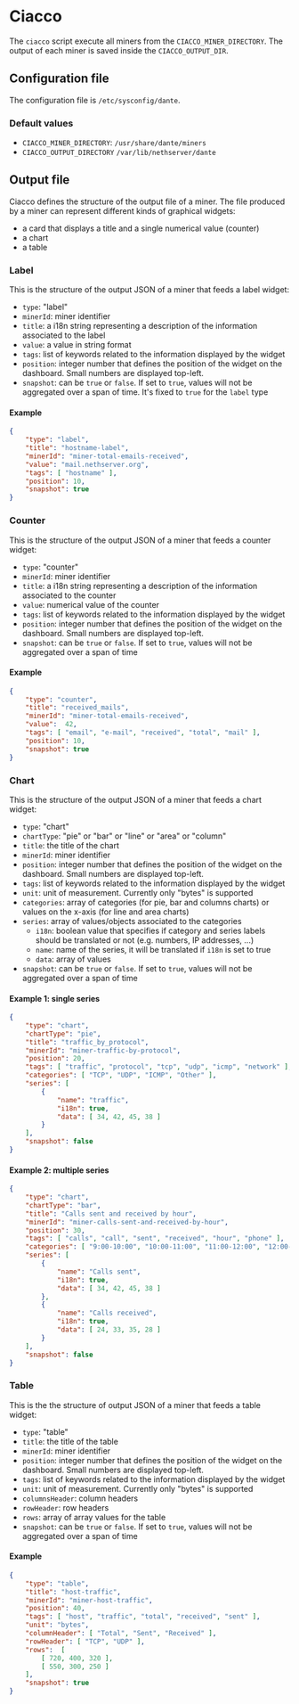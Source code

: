 # Ciacco

The `ciacco` script execute all miners from the `CIACCO_MINER_DIRECTORY`.
The output of each miner is saved inside the `CIACCO_OUTPUT_DIR`.

## Configuration file

The configuration file is `/etc/sysconfig/dante`.

### Default values

- `CIACCO_MINER_DIRECTORY`: `/usr/share/dante/miners`
- `CIACCO_OUTPUT_DIRECTORY` `/var/lib/nethserver/dante`

## Output file

Ciacco defines the structure of the output file of a miner.
The file produced by a miner can represent different kinds of graphical widgets:

- a card that displays a title and a single numerical value (counter)
- a chart
- a table

### Label

This is the structure of the output JSON of a miner that feeds a label widget:

- `type`: "label"
- `minerId`: miner identifier
- `title`: a i18n string representing a description of the information associated to the label
- `value`: a value in string format
- `tags`: list of keywords related to the information displayed by the widget
- `position`: integer number that defines the position of the widget on the dashboard. Small numbers are displayed top-left.
- `snapshot`:  can be `true` or `false`. If set to `true`, values will not be aggregated over a span of time. It's fixed to `true` for the `label` type

#### Example

```json
{
    "type": "label",
    "title": "hostname-label",
    "minerId": "miner-total-emails-received",
    "value": "mail.nethserver.org",
    "tags": [ "hostname" ],
    "position": 10,
    "snapshot": true
}
```

### Counter

This is the structure of the output JSON of a miner that feeds a counter widget:

- `type`: "counter"
- `minerId`: miner identifier
- `title`: a i18n string representing a description of the information associated to the counter
- `value`: numerical value of the counter
- `tags`: list of keywords related to the information displayed by the widget
- `position`: integer number that defines the position of the widget on the dashboard. Small numbers are displayed top-left.
- `snapshot`: can be `true` or `false`. If set to `true`, values will not be aggregated over a span of time

#### Example

```json
{
    "type": "counter",
    "title": "received_mails",
    "minerId": "miner-total-emails-received",
    "value":  42,
    "tags": [ "email", "e-mail", "received", "total", "mail" ],
    "position": 10,
    "snapshot": true
}
```

### Chart

This is the structure of the output JSON of a miner that feeds a chart widget:

- `type`: "chart"
- `chartType`: "pie" or "bar" or "line" or "area" or "column"
- `title`: the title of the chart
- `minerId`: miner identifier
- `position`: integer number that defines the position of the widget on the dashboard. Small numbers are displayed top-left.
- `tags`: list of keywords related to the information displayed by the widget
- `unit`: unit of measurement. Currently only "bytes" is supported
- `categories`: array of categories (for pie, bar and columns charts) or values on the x-axis (for line and area charts)
- `series`: array of values/objects associated to the categories
    - `i18n`: boolean value that specifies if category and series labels should be translated or not (e.g. numbers, IP addresses, ...)
    - `name`: name of the series, it will be translated if `i18n` is set to true
    - `data`: array of values
- `snapshot`: can be `true` or `false`. If set to `true`, values will not be aggregated over a span of time


#### Example 1: single series

```json
{
    "type": "chart",
    "chartType": "pie",
    "title": "traffic_by_protocol",
    "minerId": "miner-traffic-by-protocol", 
    "position": 20,
    "tags": [ "traffic", "protocol", "tcp", "udp", "icmp", "network" ],
    "categories": [ "TCP", "UDP", "ICMP", "Other" ],
    "series": [
        {
            "name": "traffic",
            "i18n": true,
            "data": [ 34, 42, 45, 38 ]
        }
    ],
    "snapshot": false
}
```

#### Example 2: multiple series

```json
{
    "type": "chart",
    "chartType": "bar",
    "title": "Calls sent and received by hour",
    "minerId": "miner-calls-sent-and-received-by-hour", 
    "position": 30,
    "tags": [ "calls", "call", "sent", "received", "hour", "phone" ],
    "categories": [ "9:00-10:00", "10:00-11:00", "11:00-12:00", "12:00-13:00" ],
    "series": [
        {
            "name": "Calls sent",
            "i18n": true,
            "data": [ 34, 42, 45, 38 ]
        },
        {
            "name": "Calls received",
            "i18n": true,
            "data": [ 24, 33, 35, 28 ]
        }
    ],
    "snapshot": false
}
```

### Table

This is the the structure of output JSON of a miner that feeds a table widget:

- `type`: "table"
- `title`: the title of the table
- `minerId`: miner identifier
- `position`: integer number that defines the position of the widget on the dashboard. Small numbers are displayed top-left.
- `tags`: list of keywords related to the information displayed by the widget
- `unit`: unit of measurement. Currently only "bytes" is supported
- `columnsHeader`: column headers
- `rowHeader`: row headers
- `rows`: array of array values for the table
- `snapshot`: can be `true` or `false`. If set to `true`, values will not be aggregated over a span of time

#### Example

```json
{
    "type": "table",
    "title": "host-traffic",
    "minerId": "miner-host-traffic",
    "position": 40,
    "tags": [ "host", "traffic", "total", "received", "sent" ],
    "unit": "bytes",
    "columnHeader": [ "Total", "Sent", "Received" ],
    "rowHeader": [ "TCP", "UDP" ],
    "rows":  [ 
        [ 720, 400, 320 ],
        [ 550, 300, 250 ]
    ],
    "snapshot": true
}
```

